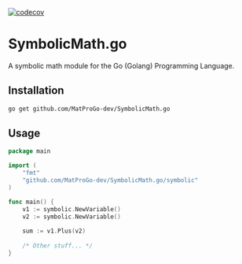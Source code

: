 [![codecov](https://codecov.io/gh/MatProGo-dev/SymbolicMath.go/graph/badge.svg?token=CO7oq7ZZ9l)](https://codecov.io/gh/MatProGo-dev/SymbolicMath.go)

# SymbolicMath.go
A symbolic math module for the Go (Golang) Programming Language.

## Installation
```bash
go get github.com/MatProGo-dev/SymbolicMath.go
```

## Usage
```go
package main

import (
    "fmt"
    "github.com/MatProGo-dev/SymbolicMath.go/symbolic"
)

func main() {
	v1 := symbolic.NewVariable()
	v2 := symbolic.NewVariable()
	
	sum := v1.Plus(v2)
	
	/* Other stuff... */
}

```